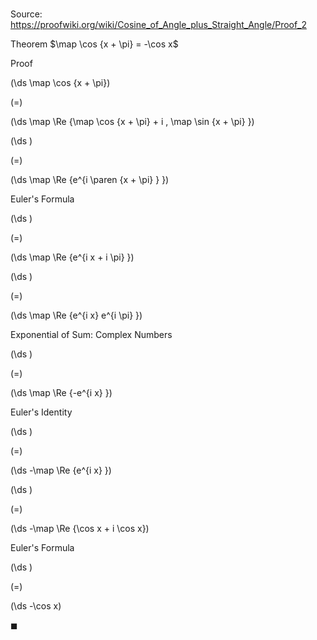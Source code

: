 # 

Source: https://proofwiki.org/wiki/Cosine_of_Angle_plus_Straight_Angle/Proof_2

Theorem
$\map \cos {x + \pi} = -\cos x$


Proof













\(\ds \map \cos {x + \pi}\)

\(=\)







\(\ds \map \Re {\map \cos {x + \pi} + i \, \map \sin {x + \pi} }\)




















\(\ds \)

\(=\)







\(\ds \map \Re {e^{i \paren {x + \pi} } }\)





Euler's Formula














\(\ds \)

\(=\)







\(\ds \map \Re {e^{i x + i \pi} }\)




















\(\ds \)

\(=\)







\(\ds \map \Re {e^{i x} e^{i \pi} }\)





Exponential of Sum: Complex Numbers














\(\ds \)

\(=\)







\(\ds \map \Re {-e^{i x} }\)





Euler's Identity














\(\ds \)

\(=\)







\(\ds -\map \Re {e^{i x} }\)




















\(\ds \)

\(=\)







\(\ds -\map \Re {\cos x + i \cos x}\)





Euler's Formula














\(\ds \)

\(=\)







\(\ds -\cos x\)









$\blacksquare$





